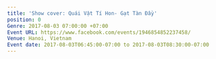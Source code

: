 ```yaml
---
title: 'Show cover: Quái Vật Tí Hon- Gạt Tàn Đầy'
position: 0
Genre: 2017-08-03 07:00:00 +07:00
Event URL: https://www.facebook.com/events/1946854852237458/
Venue: Hanoi, Vietnam
Event date: 2017-08-03T06:45:00-07:00 to 2017-08-03T08:30:00-07:00
---
```


